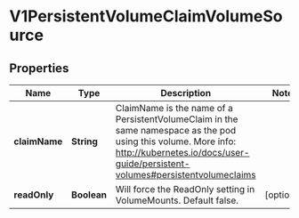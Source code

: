 
# V1PersistentVolumeClaimVolumeSource

## Properties
Name | Type | Description | Notes
------------ | ------------- | ------------- | -------------
**claimName** | **String** | ClaimName is the name of a PersistentVolumeClaim in the same namespace as the pod using this volume. More info: http://kubernetes.io/docs/user-guide/persistent-volumes#persistentvolumeclaims | 
**readOnly** | **Boolean** | Will force the ReadOnly setting in VolumeMounts. Default false. |  [optional]



